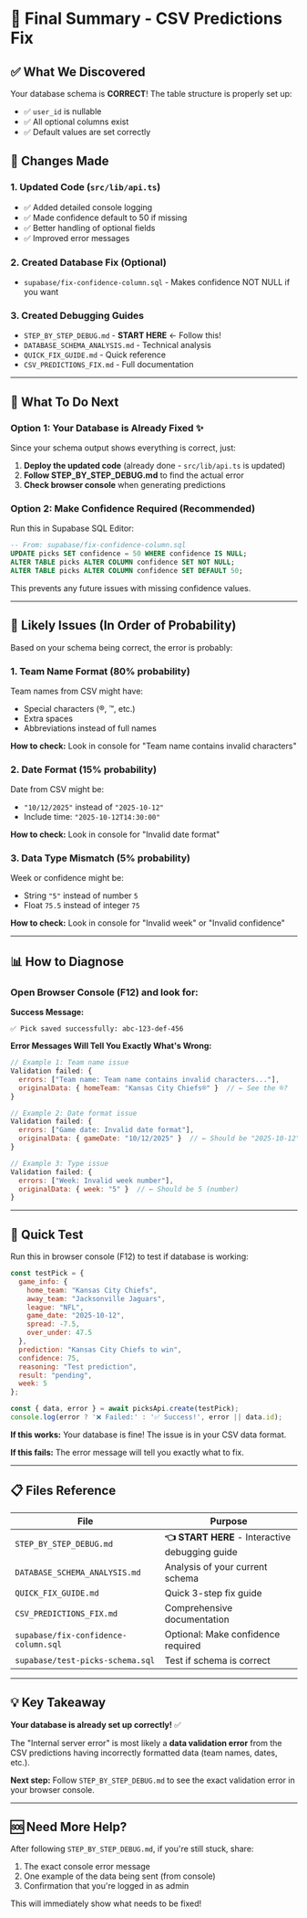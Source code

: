# 🎯 Final Summary - CSV Predictions Fix

## ✅ What We Discovered

Your database schema is **CORRECT**! The table structure is properly set up:
- ✅ `user_id` is nullable
- ✅ All optional columns exist
- ✅ Default values are set correctly

## 🔧 Changes Made

### 1. Updated Code (`src/lib/api.ts`)
- ✅ Added detailed console logging
- ✅ Made confidence default to 50 if missing
- ✅ Better handling of optional fields
- ✅ Improved error messages

### 2. Created Database Fix (Optional)
- `supabase/fix-confidence-column.sql` - Makes confidence NOT NULL if you want

### 3. Created Debugging Guides
- `STEP_BY_STEP_DEBUG.md` - **START HERE** ← Follow this!
- `DATABASE_SCHEMA_ANALYSIS.md` - Technical analysis
- `QUICK_FIX_GUIDE.md` - Quick reference
- `CSV_PREDICTIONS_FIX.md` - Full documentation

---

## 🚀 What To Do Next

### Option 1: Your Database is Already Fixed ✨

Since your schema output shows everything is correct, just:

1. **Deploy the updated code** (already done - `src/lib/api.ts` is updated)
2. **Follow STEP_BY_STEP_DEBUG.md** to find the actual error
3. **Check browser console** when generating predictions

### Option 2: Make Confidence Required (Recommended)

Run this in Supabase SQL Editor:

```sql
-- From: supabase/fix-confidence-column.sql
UPDATE picks SET confidence = 50 WHERE confidence IS NULL;
ALTER TABLE picks ALTER COLUMN confidence SET NOT NULL;
ALTER TABLE picks ALTER COLUMN confidence SET DEFAULT 50;
```

This prevents any future issues with missing confidence values.

---

## 🐛 Likely Issues (In Order of Probability)

Based on your schema being correct, the error is probably:

### 1. Team Name Format (80% probability)
Team names from CSV might have:
- Special characters (®, ™, etc.)
- Extra spaces
- Abbreviations instead of full names

**How to check:** Look in console for "Team name contains invalid characters"

### 2. Date Format (15% probability)
Date from CSV might be:
- `"10/12/2025"` instead of `"2025-10-12"`
- Include time: `"2025-10-12T14:30:00"`

**How to check:** Look in console for "Invalid date format"

### 3. Data Type Mismatch (5% probability)
Week or confidence might be:
- String `"5"` instead of number `5`
- Float `75.5` instead of integer `75`

**How to check:** Look in console for "Invalid week" or "Invalid confidence"

---

## 📊 How to Diagnose

### Open Browser Console (F12) and look for:

**Success Message:**
```
✅ Pick saved successfully: abc-123-def-456
```

**Error Messages Will Tell You Exactly What's Wrong:**
```javascript
// Example 1: Team name issue
Validation failed: {
  errors: ["Team name: Team name contains invalid characters..."],
  originalData: { homeTeam: "Kansas City Chiefs®" }  // ← See the ®?
}

// Example 2: Date format issue
Validation failed: {
  errors: ["Game date: Invalid date format"],
  originalData: { gameDate: "10/12/2025" }  // ← Should be "2025-10-12"
}

// Example 3: Type issue
Validation failed: {
  errors: ["Week: Invalid week number"],
  originalData: { week: "5" }  // ← Should be 5 (number)
}
```

---

## 🎯 Quick Test

Run this in browser console (F12) to test if database is working:

```javascript
const testPick = {
  game_info: {
    home_team: "Kansas City Chiefs",
    away_team: "Jacksonville Jaguars",
    league: "NFL",
    game_date: "2025-10-12",
    spread: -7.5,
    over_under: 47.5
  },
  prediction: "Kansas City Chiefs to win",
  confidence: 75,
  reasoning: "Test prediction",
  result: "pending",
  week: 5
};

const { data, error } = await picksApi.create(testPick);
console.log(error ? '❌ Failed:' : '✅ Success!', error || data.id);
```

**If this works:** Your database is fine! The issue is in your CSV data format.

**If this fails:** The error message will tell you exactly what to fix.

---

## 📋 Files Reference

| File | Purpose |
|------|---------|
| `STEP_BY_STEP_DEBUG.md` | **👈 START HERE** - Interactive debugging guide |
| `DATABASE_SCHEMA_ANALYSIS.md` | Analysis of your current schema |
| `QUICK_FIX_GUIDE.md` | Quick 3-step fix guide |
| `CSV_PREDICTIONS_FIX.md` | Comprehensive documentation |
| `supabase/fix-confidence-column.sql` | Optional: Make confidence required |
| `supabase/test-picks-schema.sql` | Test if schema is correct |

---

## 💡 Key Takeaway

**Your database is already set up correctly!** ✅

The "Internal server error" is most likely a **data validation error** from the CSV predictions having incorrectly formatted data (team names, dates, etc.).

**Next step:** Follow `STEP_BY_STEP_DEBUG.md` to see the exact validation error in your browser console.

---

## 🆘 Need More Help?

After following `STEP_BY_STEP_DEBUG.md`, if you're still stuck, share:
1. The exact console error message
2. One example of the data being sent (from console)
3. Confirmation that you're logged in as admin

This will immediately show what needs to be fixed!
